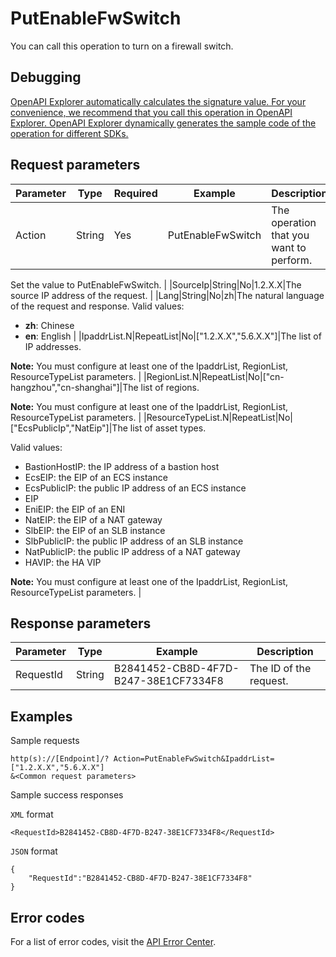 # PutEnableFwSwitch

You can call this operation to turn on a firewall switch.

## Debugging

[OpenAPI Explorer automatically calculates the signature value. For your convenience, we recommend that you call this operation in OpenAPI Explorer. OpenAPI Explorer dynamically generates the sample code of the operation for different SDKs.](https://api.aliyun.com/#product=Cloudfw&api=PutEnableFwSwitch&type=RPC&version=2017-12-07)

## Request parameters

|Parameter|Type|Required|Example|Description|
|---------|----|--------|-------|-----------|
|Action|String|Yes|PutEnableFwSwitch|The operation that you want to perform.

Set the value to PutEnableFwSwitch. |
|SourceIp|String|No|1.2.X.X|The source IP address of the request. |
|Lang|String|No|zh|The natural language of the request and response. Valid values:

-   **zh**: Chinese
-   **en**: English |
|IpaddrList.N|RepeatList|No|\["1.2.X.X","5.6.X.X"\]|The list of IP addresses.

**Note:** You must configure at least one of the IpaddrList, RegionList, ResourceTypeList parameters. |
|RegionList.N|RepeatList|No|\["cn-hangzhou","cn-shanghai"\]|The list of regions.

**Note:** You must configure at least one of the IpaddrList, RegionList, ResourceTypeList parameters. |
|ResourceTypeList.N|RepeatList|No|\["EcsPublicIp","NatEip"\]|The list of asset types.

Valid values:

-   BastionHostIP: the IP address of a bastion host
-   EcsEIP: the EIP of an ECS instance
-   EcsPublicIP: the public IP address of an ECS instance
-   EIP
-   EniEIP: the EIP of an ENI
-   NatEIP: the EIP of a NAT gateway
-   SlbEIP: the EIP of an SLB instance
-   SlbPublicIP: the public IP address of an SLB instance
-   NatPublicIP: the public IP address of a NAT gateway
-   HAVIP: the HA VIP

**Note:** You must configure at least one of the IpaddrList, RegionList, ResourceTypeList parameters. |

## Response parameters

|Parameter|Type|Example|Description|
|---------|----|-------|-----------|
|RequestId|String|B2841452-CB8D-4F7D-B247-38E1CF7334F8|The ID of the request. |

## Examples

Sample requests

```
http(s)://[Endpoint]/? Action=PutEnableFwSwitch&IpaddrList=["1.2.X.X","5.6.X.X"]
&<Common request parameters>
```

Sample success responses

`XML` format

```
<RequestId>B2841452-CB8D-4F7D-B247-38E1CF7334F8</RequestId>
```

`JSON` format

```
{
    "RequestId":"B2841452-CB8D-4F7D-B247-38E1CF7334F8"
}
```

## Error codes

For a list of error codes, visit the [API Error Center](https://error-center.alibabacloud.com/status/product/Cloudfw).

